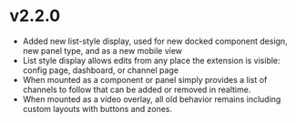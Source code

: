 # v2.2.0
- Added new list-style display, used for new docked component design, new panel type, and as a new mobile view
- List style display allows edits from any place the extension is visible: config page, dashboard, or channel page
- When mounted as a component or panel simply provides a list of channels to follow that can be added or removed in realtime.
- When mounted as a video overlay, all old behavior remains including custom layouts with buttons and zones.
